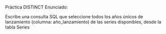 Práctica DISTINCT
Enunciado:

Escribe una consulta SQL que seleccione todos los años únicos de lanzamiento (columna: año_lanzamiento) de las series disponibles, desde la tabla Series